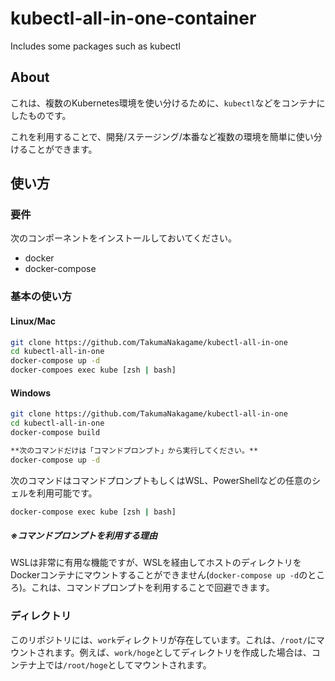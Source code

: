 # kubectl-all-in-one-container
Includes some packages such as kubectl

## About
これは、複数のKubernetes環境を使い分けるために、`kubectl`などをコンテナにしたものです。

これを利用することで、開発/ステージング/本番など複数の環境を簡単に使い分けることができます。

## 使い方
### 要件
次のコンポーネントをインストールしておいてください。

- docker
- docker-compose

### 基本の使い方
#### Linux/Mac
```bash
git clone https://github.com/TakumaNakagame/kubectl-all-in-one
cd kubectl-all-in-one
docker-compose up -d
docker-compoes exec kube [zsh | bash]
```

#### Windows
```bash
git clone https://github.com/TakumaNakagame/kubectl-all-in-one
cd kubectl-all-in-one
docker-compose build
```

```bash
**次のコマンドだけは「コマンドプロンプト」から実行してください。**
docker-compose up -d
```

次のコマンドはコマンドプロンプトもしくはWSL、PowerShellなどの任意のシェルを利用可能です。
```bash
docker-compose exec kube [zsh | bash]
```

##### ※コマンドプロンプトを利用する理由
WSLは非常に有用な機能ですが、WSLを経由してホストのディレクトリをDockerコンテナにマウントすることができません(`docker-compose up -d`のところ)。これは、コマンドプロンプトを利用することで回避できます。


### ディレクトリ
このリポジトリには、`work`ディレクトリが存在しています。これは、`/root/`にマウントされます。例えば、`work/hoge`としてディレクトリを作成した場合は、コンテナ上では`/root/hoge`としてマウントされます。
